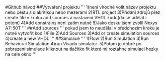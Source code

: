 #Github návod
##Vytváření projektu
'''
1)není vhodné volit název projektu nebo cestu s diakritikou nebo mezerami
2)RTL project
3)Přídání zdrojů přez create file v kroku add sources a nastavení VHDL kodu(dá se udělat i potom)
4)Add constrains není zatim nutné
5)Jako desku jsem zvolil Nexys A7-50T
'''
##Add sources
'''
pokud jsem to neudělal v předchozím kroku je nutné vytvořit kod
1)File
2)Add Sources
3)Add or create simulation sources
4)create a new VHDL
'''
##Simulace
'''
1)Flow
2)Run Simulation
3)Run Behavioral Simulation
4)run Vivado simulator.
5)Potom je dobré po zobrazení simulace kliknout na tlačitko fit které mi roztahne simulaci hezky na cele okno
'''

